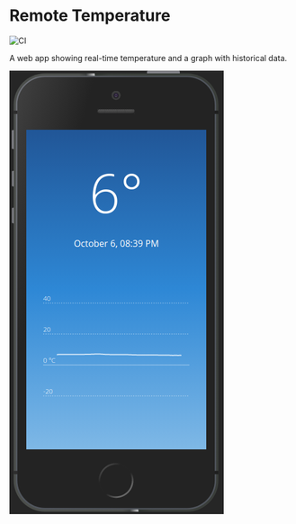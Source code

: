 # Remote Temperature

![CI](https://github.com/mkapal/remote-temperature/workflows/CI/badge.svg)

A web app showing real-time temperature and a graph with historical data.

![Application](screenshot.png)
